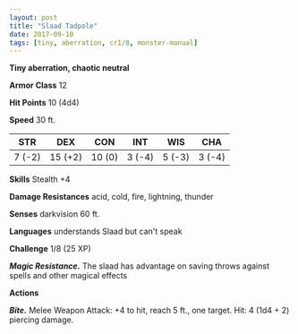 ```yaml
---
layout: post
title: "Slaad Tadpole"
date: 2017-09-10
tags: [tiny, aberration, cr1/8, monster-manual]
---
```


**Tiny aberration, chaotic neutral**

**Armor Class** 12

**Hit Points** 10 (4d4)

**Speed** 30 ft.

|   STR   |   DEX   |   CON   |   INT   |   WIS   |   CHA   |
|:-----:|:-----:|:-----:|:-----:|:-----:|:-----:|
| 7 (-2) | 15 (+2) | 10 (0) | 3 (-4) | 5 (-3) | 3 (-4) |

**Skills** Stealth +4

**Damage Resistances** acid, cold, fire, lightning, thunder

**Senses** darkvision 60 ft.

**Languages** understands Slaad but can't speak

**Challenge** 1/8 (25 XP)

***Magic Resistance.*** The slaad has advantage on saving throws against spells and other magical effects

**Actions**

***Bite.*** Melee Weapon Attack: +4 to hit, reach 5 ft., one target. Hit: 4 (1d4 + 2) piercing damage.

